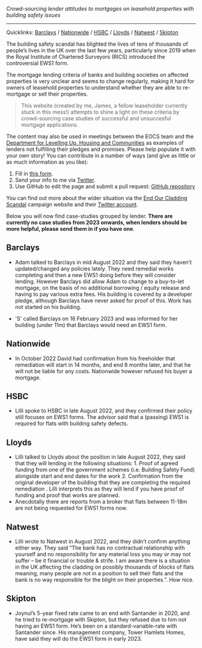 _Crowd-sourcing lender attitudes to mortgages on leasehold properties with building safety issues_

--------------------------------------------------

Quicklinks: [Barclays](https://jimshady.github.io/leaseholdmortgages/#barclays) / [Nationwide](https://jimshady.github.io/leaseholdmortgages/#nationwide) / [HSBC](https://jimshady.github.io/leaseholdmortgages/#hsbc) / [Lloyds](https://jimshady.github.io/leaseholdmortgages/#lloyds) / [Natwest](https://jimshady.github.io/leaseholdmortgages/#natwest) / [Skipton](https://jimshady.github.io/leaseholdmortgages/#skipton)

The building safety scandal has blighted the lives of tens of thousands of people’s lives in the UK over the last few years, particularly since 2019 when the Royal Institute of Chartered Surveyors (RICS) introduced the controversial EWS1 form.

The mortgage lending criteria of banks and building societies on affected properties is very unclear and seems to change regularly, making it hard for owners of leasehold properties to understand whether they are able to re-mortgage or sell their properties. 

> This website (created by me, James, a fellow leaseholder currently stuck in this mess!) attempts to shine a light on these criteria by crowd-sourcing case studies of successful and unsuccesful mortgage applications.

 The content may also be used in meetings between the EOCS team and the [Department for Levelling Up, Housing and Communities](https://www.gov.uk/government/organisations/department-for-levelling-up-housing-and-communities) as examples of lenders not fulfilling their pledges and promises. Please help populate it with your own story! You can contribute in a number of ways (and give as little or as much information as you like):

1. Fill in [this form](https://forms.gle/UWdjKmsTjpqr9f5r9).
2. Send your info to me via [Twitter](https://twitter.com/TheRealJimShady).
3. Use GitHub to edit the page and submit a pull request: [GitHub repository](https://github.com/JimShady/leaseholdmortgages)

You can find out more about the wider situation via the [End Our Cladding Scandal](https://endourcladdingscandal.org) campaign website and their [Twitter account](https://twitter.com/EOCS_Official). 

Below you will now find case-studies grouped by lender. **There are currently no case studies from 2023 onwards, when lenders should be more helpful, please send them in if you have one**.

## Barclays

* Adam talked to Barclays in mid August 2022 and they said they haven’t updated/changed any policies lately. They need remedial works completing and then a new EWS1 doing before they will consider lending. However Barclays did allow Adam to change to a buy-to-let mortgage, on the basis of no additional borrowing / equity release and having to pay various extra fees. His building is covered by a developer pledge, although Barclays have never asked for proof of this. Work has not started on his building.

* 'S' called Barclays on 16 February 2023 and was informed for her building (under 11m) that Barclays would need an EWS1 form.

## Nationwide

* In October 2022 David had confirmation from his freeholder that remediation will start in 14 months, and end 8 months later, and that he will not be liable for any costs. Nationwide however refused his buyer a mortgage.

## HSBC

* Lilli spoke to HSBC in late August 2022, and they confirmed their policy still focuses on EWS1 forms. The advisor said that a (passing) EWS1 is required for flats with building safety defects.

## Lloyds

* Lilli talked to Lloyds about the position in late August 2022, they said that they will lending in the following situations: 1. Proof of agreed funding from one of the government schemes (i.e. Building Safety Fund) alongside start and end dates for the work 2. Confirmation from the original developer of the building that they are completing the required remediation . Lilli interprets this as they will lend if you have proof of funding and proof that works are planned.
* Anecdotally there are reports from a broker that flats between 11-18m are not being requested for EWS1 forms now.

## Natwest

* Lilli wrote to Natwest in August 2022, and they didn’t confirm anything either way. They said “The bank has no contractual relationship with yourself and no responsibility for any material loss you may or may not suffer – be it financial or trouble & strife. I am aware there is a situation in the UK affecting the cladding on possibly thousands of blocks of flats meaning, many people are not in a position to sell their flats and the bank is no way responsible for the blight on their properties.”. How nice.

## Skipton

* Joynul’s 5-year fixed rate came to an end with Santander in 2020, and he tried to re-mortgage with Skipton, but they refused due to him not having an EWS1 form. He’s been on a standard-variable-rate with Santander since. His management company, Tower Hamlets Homes, have said they will do the EWS1 form in early 2023. 
